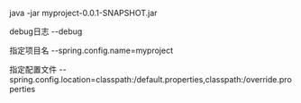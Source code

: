 java -jar myproject-0.0.1-SNAPSHOT.jar 

debug日志 --debug

指定项目名 --spring.config.name=myproject

指定配置文件 --spring.config.location=classpath:/default.properties,classpath:/override.properties
